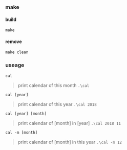 ### make

#### build   
`make`
#### remove
`make clean`

### useage

`cal` 
> print calendar of this month
`.\cal `

`cal [year]`
> print calendar of this year
`.\cal 2018`

`cal [year] [month]`
> print calendar of [month] in [year]
`.\cal 2018 11`

`cal -m [month]`
> print calendar of [month] in this year
`.\cal -m 12`